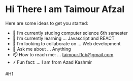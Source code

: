 # Hi There I am Taimour Afzal 

Here are some ideas to get you started:

- 🔭 I’m currently studing computer science 6th semester 
- 🌱 I’m currently learning ... Javascript and REACT
- 👯 I’m looking to collaborate on ... Web development
- 💬 Ask me about ... Anything 
- 📫 How to reach me: ... taimour.ffcb@gmail.com
- ⚡ Fun fact: ... I am from Azad Kashmir

#H1


